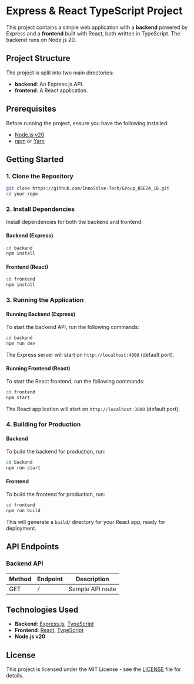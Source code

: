 
# Express & React TypeScript Project

This project contains a simple web application with a **backend** powered by Express and a **frontend** built with React, both written in TypeScript. The backend runs on Node.js 20.

## Project Structure

The project is split into two main directories:

- **backend**: An Express.js API.
- **frontend**: A React application.

## Prerequisites

Before running the project, ensure you have the following installed:

- [Node.js v20](https://nodejs.org/)
- [npm](https://www.npmjs.com/) or [Yarn](https://yarnpkg.com/)

## Getting Started

### 1. Clone the Repository

```bash
git clone https://github.com/InnoSolve-Tech/Group_BSE24_16.git
cd your-repo
```

### 2. Install Dependencies

Install dependencies for both the backend and frontend:

#### Backend (Express)
```bash
cd backend
npm install
```

#### Frontend (React)
```bash
cd frontend
npm install
```

### 3. Running the Application

#### Running Backend (Express)
To start the backend API, run the following commands:

```bash
cd backend
npm run dev
```

The Express server will start on `http://localhost:4000` (default port).

#### Running Frontend (React)
To start the React frontend, run the following commands:

```bash
cd frontend
npm start
```

The React application will start on `http://localhost:3000` (default port).

### 4. Building for Production

#### Backend
To build the backend for production, run:

```bash
cd backend
npm run start
```

#### Frontend
To build the frontend for production, run:

```bash
cd frontend
npm run build
```

This will generate a `build/` directory for your React app, ready for deployment.

## API Endpoints

### Backend API

| Method | Endpoint       | Description            |
|--------|----------------|------------------------|
| GET    | `/`  | Sample API route       |

## Technologies Used

- **Backend**: [Express.js](https://expressjs.com/), [TypeScript](https://www.typescriptlang.org/)
- **Frontend**: [React](https://reactjs.org/), [TypeScript](https://www.typescriptlang.org/)
- **Node.js v20**

## License

This project is licensed under the MIT License - see the [LICENSE](LICENSE) file for details.
